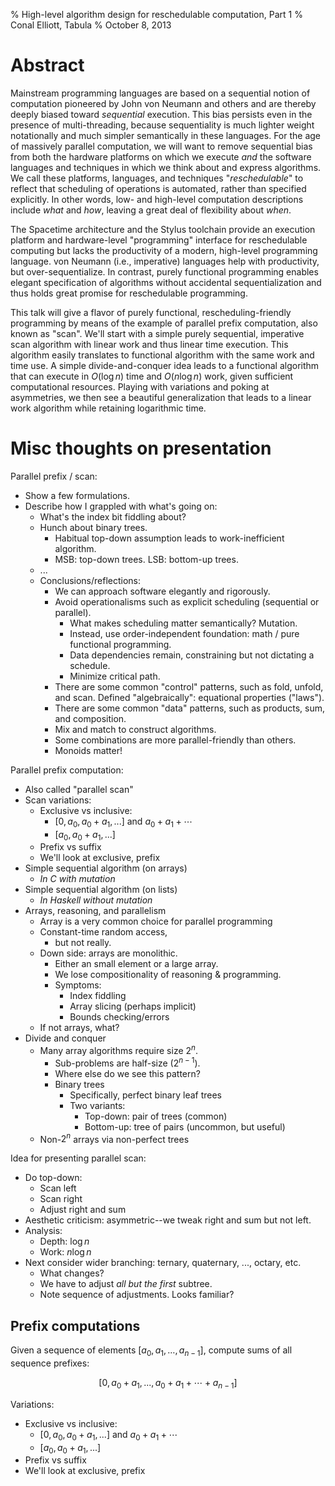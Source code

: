 % High-level algorithm design for reschedulable computation, Part 1
% Conal Elliott, Tabula
% October 8, 2013

# Abstract

Mainstream programming languages are based on a sequential notion of computation pioneered by John von Neumann and others and are thereby deeply biased toward *sequential* execution.
This bias persists even in the presence of multi-threading, because sequentiality is much lighter weight notationally and much simpler semantically in these languages.
For the age of massively parallel computation, we will want to remove sequential bias from both the hardware platforms on which we execute *and* the software languages and techniques in which we think about and express algorithms.
We call these platforms, languages, and techniques "*reschedulable*" to reflect that scheduling of operations is automated, rather than specified explicitly.
In other words, low- and high-level computation descriptions include *what* and *how*, leaving a great deal of flexibility about *when*.

The Spacetime architecture and the Stylus toolchain provide an execution platform and hardware-level "programming" interface for reschedulable computing but lacks the productivity of a modern, high-level programming language.
von Neumann (i.e., imperative) languages help with productivity, but over-sequentialize.
In contrast, purely functional programming enables elegant specification of algorithms without accidental sequentialization and thus holds great promise for reschedulable programming.

This talk will give a flavor of purely functional, rescheduling-friendly programming by means of the example of parallel prefix computation, also known as "scan".
We'll start with a simple purely sequential, imperative scan algorithm with linear work and thus linear time execution.
This algorithm easily translates to functional algorithm with the same work and time use.
A simple divide-and-conquer idea leads to a functional algorithm that can execute in $O (\log n)$ time and $O (n \log n)$ work, given sufficient computational resources.
Playing with variations and poking at asymmetries, we then see a beautiful generalization that leads to a linear work algorithm while retaining logarithmic time.

# Misc thoughts on presentation

Parallel prefix / scan:

*   Show a few formulations.
*   Describe how I grappled with what's going on:
    *   What's the index bit fiddling about?
    *   Hunch about binary trees.
        *   Habitual top-down assumption leads to work-inefficient algorithm.
        *   MSB: top-down trees. LSB: bottom-up trees.
    *   ...
    *   Conclusions/reflections:
        *   We can approach software elegantly and rigorously.
        *   Avoid operationalisms such as explicit scheduling (sequential or parallel).
            *    What makes scheduling matter semantically? Mutation.
            *    Instead, use order-independent foundation: math / pure functional programming.
            *    Data dependencies remain, constraining but not dictating a schedule.
            *    Minimize critical path.
        *   There are some common "control" patterns, such as fold, unfold, and scan.
            Defined "algebraically": equational properties ("laws").
        *   There are some common "data" patterns, such as products, sum, and composition.
        *   Mix and match to construct algorithms.
        *   Some combinations are more parallel-friendly than others.
        *   Monoids matter!

Parallel prefix computation:

*   Also called "parallel scan"
*   Scan variations:
    *   Exclusive vs inclusive:
        *   $[0, a_0,a_0+a_1, ...]$ and $a_0+a_1+\cdots$
        *   $[a_0,a_0+a_1, ...]$
    *   Prefix vs suffix
    *   We'll look at exclusive, prefix
*   Simple sequential algorithm (on arrays)
    *   *In C with mutation*
*   Simple sequential algorithm (on lists)
    *   *In Haskell without mutation*
*   Arrays, reasoning, and parallelism
    *   Array is a very common choice for parallel programming
    *   Constant-time random access,
        *   but not really.
    *   Down side: arrays are monolithic.
        *   Either an small element or a large array.
        *   We lose compositionality of reasoning & programming.
        *   Symptoms:
            *   Index fiddling
            *   Array slicing (perhaps implicit)
            *   Bounds checking/errors
    *   If not arrays, what?
*   Divide and conquer
    *   Many array algorithms require size $2^n$.
        *   Sub-problems are half-size ($2^{n-1}$).
        *   Where else do we see this pattern?
        *   Binary trees
            *   Specifically, perfect binary leaf trees
            *   Two variants:
                *   Top-down: pair of trees (common)
                *   Bottom-up: tree of pairs (uncommon, but useful)
    *   Non-$2^n$ arrays via non-perfect trees

Idea for presenting parallel scan:

*   Do top-down:
    *   Scan left
    *   Scan right
    *   Adjust right and sum
*   Aesthetic criticism: asymmetric--we tweak right and sum but not left.
*   Analysis:
    *   Depth: $\log n$
    *   Work: $n \log n$
*   Next consider wider branching: ternary, quaternary, ..., octary, etc.
    *   What changes?
    *   We have to adjust *all but the first* subtree.
    *   Note sequence of adjustments.
        Looks familiar?

## Prefix computations

Given a sequence of elements $[a_0,a_1,\ldots,a_{n-1}]$, compute sums of all sequence prefixes:

$$[0, a_0+a_1, ...,a_0+a_1+\cdots+a_{n-1}]$$


Variations:

*   Exclusive vs inclusive:
    *   $[0, a_0,a_0+a_1, ...]$ and $a_0+a_1+\cdots$
    *   $[a_0,a_0+a_1, ...]$
*   Prefix vs suffix
*   We'll look at exclusive, prefix
